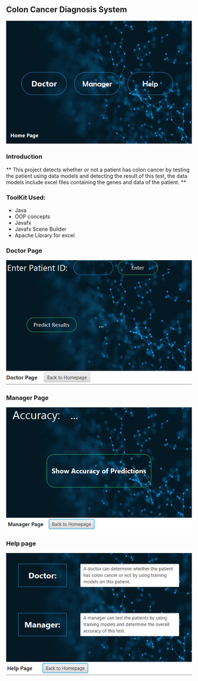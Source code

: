 ## Colon Cancer Diagnosis System

![Main Menu](/images/menu.png)

### Introduction

** This project detects whether or not a patient has colon cancer by testing the patient using data models and detecting the result of this test, the data models include excel files containing the genes and data of the patient. **

### ToolKit Used:
* Java
* OOP concepts
* Javafx
* Javafx Scene Builder
* Apache Library for excel

### Doctor Page
![Doctor Page](/images/Doctor.png)

### Manager Page
![Manager Page](/images/Manager.png)

### Help page
![Help page](/images/help.png)


